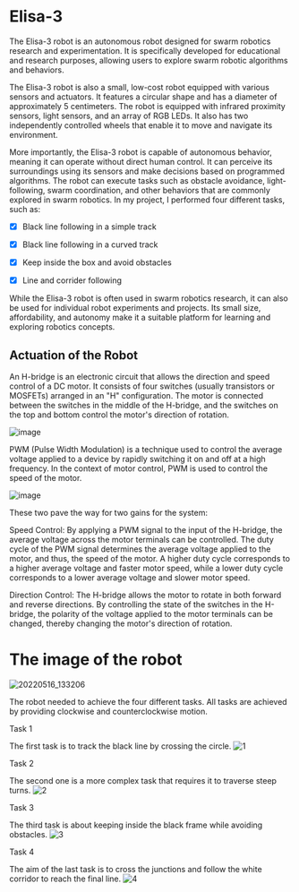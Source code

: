 # Elisa-3

The Elisa-3 robot is an autonomous robot designed for swarm robotics research and experimentation. It is specifically developed for educational and research purposes, allowing users to explore swarm robotic algorithms and behaviors.

The Elisa-3 robot is also a small, low-cost robot equipped with various sensors and actuators. It features a circular shape and has a diameter of approximately 5 centimeters. The robot is equipped with infrared proximity sensors, light sensors, and an array of RGB LEDs. It also has two independently controlled wheels that enable it to move and navigate its environment.

More importantly, the Elisa-3 robot is capable of autonomous behavior, meaning it can operate without direct human control. It can perceive its surroundings using its sensors and make decisions based on programmed algorithms. The robot can execute tasks such as obstacle avoidance, light-following, swarm coordination, and other behaviors that are commonly explored in swarm robotics. In my project, I performed four different tasks, such as: 

- [x] Black line following in a simple track

- [x] Black line following in a curved track

- [x] Keep inside the box and avoid obstacles

- [x] Line and corrider following

While the Elisa-3 robot is often used in swarm robotics research, it can also be used for individual robot experiments and projects. Its small size, affordability, and autonomy make it a suitable platform for learning and exploring robotics concepts.

## Actuation of the Robot

An H-bridge is an electronic circuit that allows the direction and speed control of a DC motor. It consists of four switches (usually transistors or MOSFETs) arranged in an "H" configuration. The motor is connected between the switches in the middle of the H-bridge, and the switches on the top and bottom control the motor's direction of rotation.

![image](https://github.com/easensoy/Elisa-3/assets/76905667/c736fa87-d292-4928-a817-caa6984bbb5c)

PWM (Pulse Width Modulation) is a technique used to control the average voltage applied to a device by rapidly switching it on and off at a high frequency. In the context of motor control, PWM is used to control the speed of the motor.

![image](https://github.com/easensoy/Elisa-3/assets/76905667/b00ff589-7ef1-4739-88d9-fba5153a751d)

These two pave the way for two gains for the system: 

Speed Control: By applying a PWM signal to the input of the H-bridge, the average voltage across the motor terminals can be controlled. The duty cycle of the PWM signal determines the average voltage applied to the motor, and thus, the speed of the motor. A higher duty cycle corresponds to a higher average voltage and faster motor speed, while a lower duty cycle corresponds to a lower average voltage and slower motor speed.

Direction Control: The H-bridge allows the motor to rotate in both forward and reverse directions. By controlling the state of the switches in the H-bridge, the polarity of the voltage applied to the motor terminals can be changed, thereby changing the motor's direction of rotation.


# The image of the robot
![20220516_133206](https://user-images.githubusercontent.com/76905667/180611538-d0e1da62-15ba-44e9-b2c8-17734cd83ac6.jpg)

The robot needed to achieve the four different tasks. All tasks are achieved by providing clockwise and counterclockwise motion.

Task 1


The first task is to track the black line by crossing the circle.
![1](https://user-images.githubusercontent.com/76905667/180611648-be38b909-58e7-4558-b54d-5772b4fe6caf.png)

Task 2


The second one is a more complex task that requires it to traverse steep turns.
![2](https://user-images.githubusercontent.com/76905667/180611657-a8244dd5-9d60-4fcf-a75c-26a4499b77c7.png)

Task 3


The third task is about keeping inside the black frame while avoiding obstacles.
![3](https://user-images.githubusercontent.com/76905667/180611665-cbc9489d-02e9-4922-af18-8f3901065c64.png)

Task 4


The aim of the last task is to cross the junctions and follow the white corridor to reach the final line.
![4](https://user-images.githubusercontent.com/76905667/180611671-7c8242c4-fb36-467a-a68f-eef019b80b0b.png)
